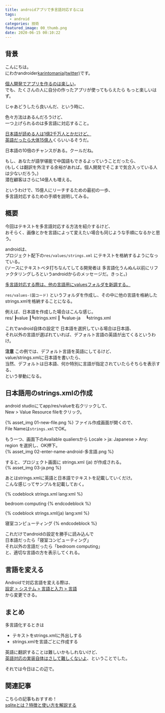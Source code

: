 ```yaml
---
title: androidアプリで多言語対応するには
tags:
  - android
categories: 技術
featured_image: 00_thumb.png
date: 2020-06-15 00:10:22
---
```



## 背景
こんにちは。  
にわかandroider[karintomania(twitter)](https://twitter.com/karintozuki)です。  

<u>個人開発でアプリを作るのは楽しい</u>。  
でも、たくさんの人に自分の作ったアプリが使ってもらえたら
もっと楽しいはず。  

じゃあどうしたら良いんだ、という時に、  
<!-- more -->
色々方法はあるんだろうけど、  
一つ上げられるのは多言語に対応すること。  

<u>日本語が読める人は1億2千万人とかだけど、  
英語だったら大体15億人</u>くらいいるそうだ。  

日本語の10倍のチャンスがある。クールだね。  

もし、あなたが語学堪能で中国語もできるよっていうことだったら、  
(もしくは翻訳を外注する余裕があれば。個人開発でそこまで気合入っている人は少ないだろう。)  
潜在顧客はさらに14億人も増える。  


というわけで、15億人にリーチするための最初の一歩、  
多言語対応するための手順を説明してみる。  

## 概要
今回はテキストを多言語対応する方法を紹介するけど、  
おそらく、画像とかを言語によって変えたい場合も同じような手順になるかと思う。  

androidは、  
プロジェクト配下の`res/values/strings.xml`
にテキストを格納するようになっている。  
(ソースにテキストベタ打ちなんてしてる開発者は
多言語化うんぬん以前にリファクタリングしろというandroidからのメッセージだ。きっと。)

<u>多言語対応する際は、他の言語用にvaluesフォルダを新調する。</u>  

`res/values-(国コード)`
というフォルダを作成し、その中に他の言語を格納したstrings.xmlを格納することになる。  

例えば、日本語を作成した場合はこんな感じ。  
res/
 ┣value
 ┃┗strings.xml
 ┃
 ┗value-ja
 　┗strings.xml

これでandroid自体の設定で
日本語を選択している場合は日本語、  
それ以外の言語が選ばれていれば、デフォルト言語の英語が出てくるというわけ。  

**注意**
この例では、デフォルト言語を英語にしてるけど、  
value/strings.xmlに日本語を書いたら、  
当然、デフォルトは日本語、何か特別に言語が指定されていたらそちらを表示する、  
という挙動になる。  

## 日本語用のstrings.xmlの作成
android studioにてapp/res/valueを右クリックして、  
New > Value Resource fileをクリック。  

{% asset_img 01-new-file.png %}
ファイル作成画面が開くので、  
File Nameは`strings.xml`でOK。  

もう一つ、画面下のAvailable qualiersから
Locale > ja: Japanese > Any: region
を選択し、OK押下。  
{% asset_img 02-enter-name-android-多言語.png %}

すると、プロジェクト画面に
strings.xml (ja)
が作成される。  
{% asset_img 03-ja.png %}

あとはstrings.xmlに英語と日本語でテキストを記載していくだけ。  
こんな感じってサンプルを記載しておく。  


{% codeblock strings.xml lang:xml %}
<?xml version="1.0" encoding="utf-8"?>
<resources>
    <string name="app_name">bedroom computing</string>
</resources>
{% endcodeblock %}

{% codeblock strings.xml(ja) lang:xml %}
<?xml version="1.0" encoding="utf-8"?>
<resources>
    <string name="app_name">寝室コンピューティング</string>
</resources>
{% endcodeblock %}

これだけでandroidの設定を勝手に読み込んで  
日本語だったら「寝室コンピューティング」  
それ以外の言語だったら「bedroom computing」  
と、適切な言語の方を表示してくれる。  

## 言語を変える
Androidで対応言語を変える際は、  
<u>設定 > システム > 言語と入力 > 言語</u>  
から変更できる。  

## まとめ
多言語化するときは
- テキストをstrings.xmlに外出しする
- strings.xmlを言語ごとに作成する

英語に翻訳することは難しいかもしれないけど、  
<u>英語対応の実装自体はさして難しくないよ</u>、ということでした。  

それでは今日はこの辺で。  


## 関連記事
こちらの記事もおすすめ！  
[sqliteとは？特徴と使い方を解説する](/2020/06/2020-0610-sqlite/)